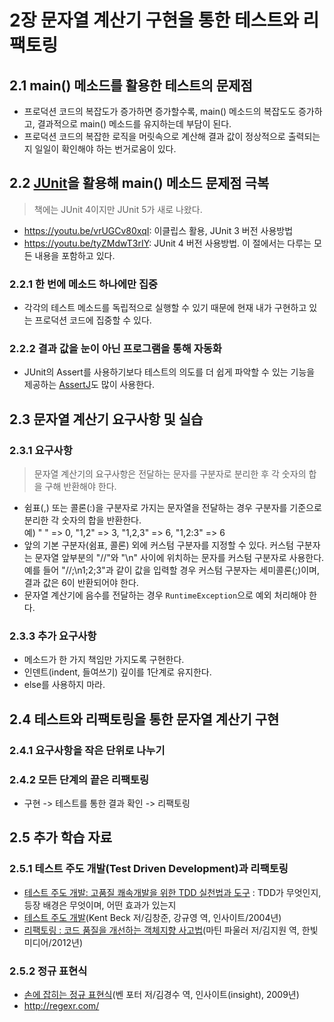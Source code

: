 # 2장 문자열 계산기 구현을 통한 테스트와 리팩토링

## 2.1 main() 메소드를 활용한 테스트의 문제점
- 프로덕션 코드의 복잡도가 증가하면 증가할수록, main() 메소드의 복잡도도 증가하고, 결과적으로 main() 메소드를 유지하는데 부담이 된다.
- 프로덕션 코드의 복잡한 로직을 머릿속으로 계산해 결과 값이 정상적으로 출력되는지 일일이 확인해야 하는 번거로움이 있다.

## 2.2 [JUnit](https://junit.org)을 활용해 main() 메소드 문제점 극복
> 책에는 JUnit 4이지만 JUnit 5가 새로 나왔다.
- https://youtu.be/vrUGCv80xqI: 이클립스 활용, JUnit 3 버전 사용방법
- https://youtu.be/tyZMdwT3rIY: JUnit 4 버전 사용방법. 이 절에서는 다루는 모든 내용을 포함하고 있다.

### 2.2.1 한 번에 메소드 하나에만 집중
- 각각의 테스트 메소드를 독립적으로 실행할 수 있기 때문에 현재 내가 구현하고 있는 프로덕션 코드에 집중할 수 있다.

### 2.2.2 결과 값을 눈이 아닌 프로그램을 통해 자동화
- JUnit의 Assert를 사용하기보다 테스트의 의도를 더 쉽게 파악할 수 있는 기능을 제공하는 [AssertJ](https://joel-costigliola.github.io/assertj/)도 많이 사용한다.

## 2.3 문자열 계산기 요구사항 및 실습

### 2.3.1 요구사항
> 문자열 계산기의 요구사항은 전달하는 문자를 구분자로 분리한 후 각 숫자의 합을 구해 반환해야 한다.
- 쉼표(,) 또는 콜론(:)을 구분자로 가지는 문자열을 전달하는 경우 구분자를 기준으로 분리한 각 숫자의 합을 반환한다.<br>예) " " => 0, "1,2" => 3, "1,2,3" => 6, "1,2:3" => 6
- 앞의 기본 구분자(쉼표, 콜론) 외에 커스텀 구분자를 지정할 수 있다. 커스텀 구분자는 문자열 앞부분의 "//"와 "\n" 사이에 위치하는 문자를 커스텀 구분자로 사용한다. 예를 들어 "//;\n1;2;3"과 같이 값을 입력할 경우 커스텀 구분자는 세미콜론(;)이며, 결과 값은 6이 반환되어야 한다.
- 문자열 계산기에 음수를 전달하는 경우 `RuntimeException`으로 예외 처리해야 한다.

### 2.3.3 추가 요구사항
- 메소드가 한 가지 책임만 가지도록 구현한다.
- 인덴트(indent, 들여쓰기) 깊이를 1단계로 유지한다.
- else를 사용하지 마라.

## 2.4 테스트와 리팩토링을 통한 문자열 계산기 구현
### 2.4.1 요구사항을 작은 단위로 나누기
### 2.4.2 모든 단계의 끝은 리팩토링
- 구현 -> 테스트를 통한 결과 확인 -> 리팩토링

## 2.5 추가 학습 자료
### 2.5.1 테스트 주도 개발(Test Driven Development)과 리팩토링
- [테스트 주도 개발: 고품질 쾌속개발을 위한 TDD 실천법과 도구](https://storage.googleapis.com/google-code-archive-downloads/v2/code.google.com/tddbook/TDD_PT.pdf) : TDD가 무엇인지, 등장 배경은 무엇이며, 어떤 효과가 있는지
- [테스트 주도 개발](http://www.yes24.com/Product/Goods/12246033)(Kent Beck 저/김창준, 강규영 역, 인사이트/2004년)
- [리팩토링 : 코드 품질을 개선하는 객체지향 사고법](http://www.yes24.com/Product/Goods/89649360)(마틴 파울러 저/김지원 역, 한빛미디어/2012년)

### 2.5.2 정규 표현식
- [손에 잡히는 정규 표현식](http://www.yes24.com/Product/Goods/3475120)(벤 포터 저/김경수 역, 인사이트(insight), 2009년)
- http://regexr.com/
